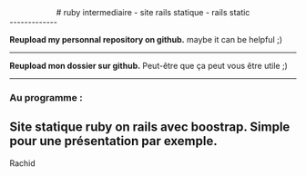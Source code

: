 <center>
# ruby intermediaire - site rails statique - rails static
</center>
-------------

**Reupload my personnal repository on github.**
maybe it can be helpful ;)

-------------

**Reupload mon dossier sur github.**
Peut-être que ça peut vous être utile ;)

-------------
### Au programme :

Site statique ruby on rails avec boostrap. Simple pour une présentation par exemple.
-------------


Rachid